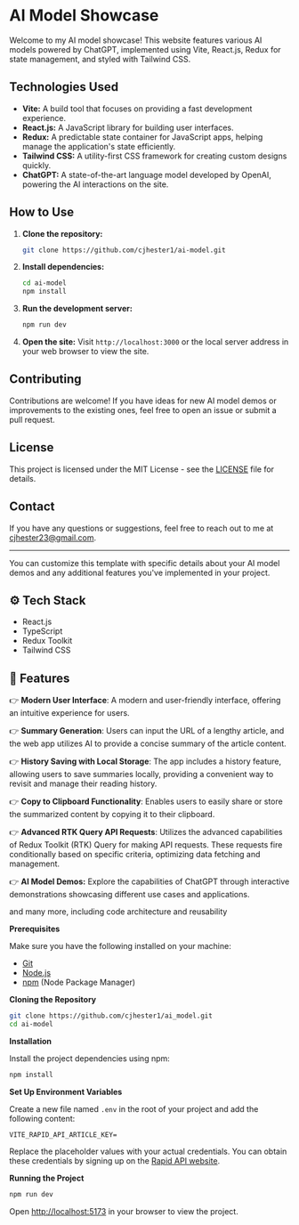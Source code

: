 # AI Model Showcase

Welcome to my AI model showcase! This website features various AI models powered by ChatGPT, implemented using Vite, React.js, Redux for state management, and styled with Tailwind CSS.

## Technologies Used

- **Vite:** A build tool that focuses on providing a fast development experience.
- **React.js:** A JavaScript library for building user interfaces.
- **Redux:** A predictable state container for JavaScript apps, helping manage the application's state efficiently.
- **Tailwind CSS:** A utility-first CSS framework for creating custom designs quickly.
- **ChatGPT:** A state-of-the-art language model developed by OpenAI, powering the AI interactions on the site.

## How to Use

1. **Clone the repository:**

   ```bash
   git clone https://github.com/cjhester1/ai-model.git
   ```

2. **Install dependencies:**

   ```bash
   cd ai-model
   npm install
   ```

3. **Run the development server:**

   ```bash
   npm run dev
   ```

4. **Open the site:**
   Visit `http://localhost:3000` or the local server address in your web browser to view the site.

## Contributing

Contributions are welcome! If you have ideas for new AI model demos or improvements to the existing ones, feel free to open an issue or submit a pull request.

## License

This project is licensed under the MIT License - see the [LICENSE](LICENSE) file for details.

## Contact

If you have any questions or suggestions, feel free to reach out to me at [cjhester23@gmail.com](mailto:cjhester23@gmail.com).

---

You can customize this template with specific details about your AI model demos and any additional features you've implemented in your project.

## <a name="tech-stack">⚙️ Tech Stack</a>

- React.js
- TypeScript
- Redux Toolkit
- Tailwind CSS

## <a name="features">🔋 Features</a>

👉 **Modern User Interface**: A modern and user-friendly interface, offering an intuitive experience for users.

👉 **Summary Generation**: Users can input the URL of a lengthy article, and the web app utilizes AI to provide a concise summary of the article content.

👉 **History Saving with Local Storage**: The app includes a history feature, allowing users to save summaries locally, providing a convenient way to revisit and manage their reading history.

👉 **Copy to Clipboard Functionality**: Enables users to easily share or store the summarized content by copying it to their clipboard.

👉 **Advanced RTK Query API Requests**: Utilizes the advanced capabilities of Redux Toolkit (RTK) Query for making API requests. These requests fire conditionally based on specific criteria, optimizing data fetching and management.

👉 **AI Model Demos:** Explore the capabilities of ChatGPT through interactive demonstrations showcasing different use cases and applications.

and many more, including code architecture and reusability

**Prerequisites**

Make sure you have the following installed on your machine:

- [Git](https://git-scm.com/)
- [Node.js](https://nodejs.org/en)
- [npm](https://www.npmjs.com/) (Node Package Manager)

**Cloning the Repository**

```bash
git clone https://github.com/cjhester1/ai_model.git
cd ai-model
```

**Installation**

Install the project dependencies using npm:

```bash
npm install
```

**Set Up Environment Variables**

Create a new file named `.env` in the root of your project and add the following content:

```env
VITE_RAPID_API_ARTICLE_KEY=
```

Replace the placeholder values with your actual credentials. You can obtain these credentials by signing up on the [Rapid API website](https://www.youtube.com/redirect?event=video_description&redir_token=QUFFLUhqbnl0Y19rRTVjYWNwVTZjSmR5QzBYQVF5cXJmUXxBQ3Jtc0tuS1prb052VWw2ZmdzcVhCeGpzS3MtTWNxUnVWNjZjMFR5akxFLThFNjlLcW5IaGd5QkR5ZkxXQVYxdVljZFBRTzV1TWN4dktRblUtenlGQ21RcHoxcGgtTEhKREh1STB6LWFfcnVKaTJIandrRWFsYw&q=https%3A%2F%2Frapidapi.com%2Frestyler%2Fapi%2Farticle-extractor-and-summarizer%3Futm_source%3Dyoutube.com%2FJavaScriptMastery%26utm_medium%3Dreferral%26utm_campaign%3DDevRel&v=vpvtZZi5ZWk).

**Running the Project**

```bash
npm run dev
```

Open [http://localhost:5173](http://localhost:5173) in your browser to view the project.

#
